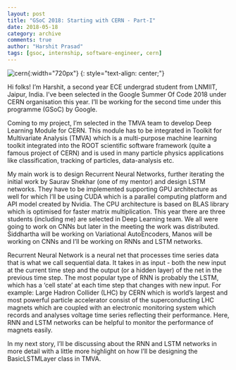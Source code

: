 ```yaml
---
layout: post
title: "GSoC 2018: Starting with CERN - Part-I"
date: 2018-05-18
category: archive
comments: true
author: "Harshit Prasad"
tags: [gsoc, internship, software-engineer, cern]
---
```



![cern](https://drive.google.com/uc?export=view&id=1bx-NfGaWu4r2PUY_DEBfn903lblKC1JZ){:width="720px"}
{: style="text-align: center;"}

Hi folks! I’m Harshit, a second year ECE undergrad student from LNMIIT, Jaipur, India. I’ve been selected in the Google Summer Of Code 2018 under CERN organisation this year. I’ll be working for the second time under this programme (GSoC) by Google.

Coming to my project, I’m selected in the TMVA team to develop Deep Learning Module for CERN. This module has to be integrated in Toolkit for Multivariate Analysis (TMVA) which is a multi-purpose machine learning toolkit integrated into the ROOT scientific software framework (quite a famous project of CERN) and is used in many particle physics applications like classification, tracking of particles, data-analysis etc.

My main work is to design Recurrent Neural Networks, further iterating the initial work by Saurav Shekhar (one of my mentor) and design LSTM networks. They have to be implemented supporting GPU architecture as well for which I’ll be using CUDA which is a parallel computing platform and API model created by Nvidia. The CPU architecture is based on BLAS library which is optimised for faster matrix multiplication. This year there are three students (including me) are selected in Deep Learning team. We all were going to work on CNNs but later in the meeting the work was distributed. Siddhartha will be working on Variational AutoEncoders, Manos will be working on CNNs and I’ll be working on RNNs and LSTM networks.

Recurrent Neural Network is a neural net that processes time series data that is what we call sequential data. It takes in as input - both the new input at the current time step and the output (or a hidden layer) of the net in the previous time step. The most popular type of RNN is probably the LSTM, which has a ‘cell state’ at each time step that changes with new input. For example: Large Hadron Collider (LHC) by CERN which is world’s largest and most powerful particle accelerator consist of the superconducting LHC magnets which are coupled with an electronic monitoring system which records and analyses voltage time series reflecting their performance. Here, RNN and LSTM networks can be helpful to monitor the performance of magnets easily.

In my next story, I’ll be discussing about the RNN and LSTM networks in more detail with a little more highlight on how I’ll be designing the BasicLSTMLayer class in TMVA.
